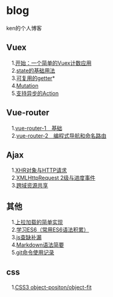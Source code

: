 # blog
ken的个人博客
## Vuex
　1.[开始：一个简单的Vuex计数应用](https://github.com/lazyken/blog/issues/4)              
　2.[state的基础用法](https://github.com/lazyken/blog/issues/5)    
　3.[可复用的getter](https://github.com/lazyken/blog/issues/7)*     
　4.[Mutation](https://github.com/lazyken/blog/issues/8)     
　5.[支持异步的Action](https://github.com/lazyken/blog/issues/11)
## Vue-router
　1.[vue-router-1　基础](https://github.com/lazyken/blog/issues/2)    
　2.[vue-router-2　编程式导航和命名路由](https://github.com/lazyken/blog/issues/3)     
## Ajax
　1.[XHR对象与HTTP请求](https://github.com/lazyken/blog/issues/12)    
　2.[XMLHttpRequest 2级与进度事件](https://github.com/lazyken/blog/issues/13)    
　3.[跨域资源共享](https://github.com/lazyken/blog/issues/14)
## 其他
　1.[上拉加载的简单实现](https://github.com/lazyken/blog/issues/16)    
　2.[学习ES6（常用ES6语法积累）](https://github.com/lazyken/blog/issues/9)    
　3.[js查缺补漏](https://github.com/lazyken/blog/issues/10)    
　4.[Markdown语法简要](https://github.com/lazyken/blog/issues/1)    
　5.[git命令使用记录](https://github.com/lazyken/blog/issues/17)    
## css
　1.[CSS3 object-positon/object-fit](https://github.com/lazyken/blog/issues/15)
